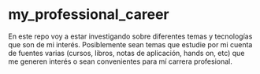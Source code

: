 # my_professional_career
En este repo voy a estar investigando sobre diferentes temas y tecnologías que son de mi interés. Posiblemente sean temas que estudie por mi cuenta de fuentes varias (cursos, libros, notas de aplicación, hands on, etc) que me generen interés o sean convenientes para mí carrera profesional.
